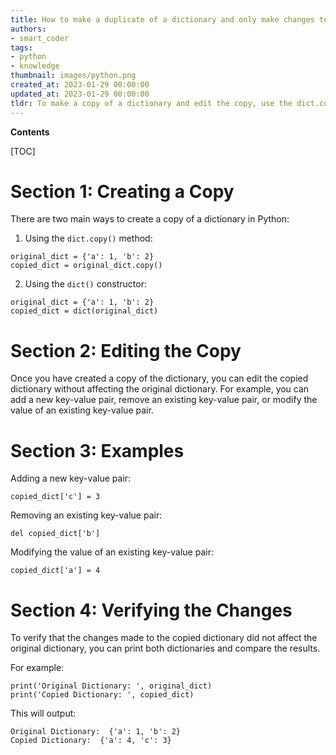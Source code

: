 ```yaml
---
title: How to make a duplicate of a dictionary and only make changes to the duplicate
authors:
- smart_coder
tags:
- python
- knowledge
thumbnail: images/python.png
created_at: 2023-01-29 00:00:00
updated_at: 2023-01-29 00:00:00
tldr: To make a copy of a dictionary and edit the copy, use the dict.copy() method.
---
```


**Contents**

[TOC]

# Section 1: Creating a Copy

There are two main ways to create a copy of a dictionary in Python:

1. Using the `dict.copy()` method: 
```
original_dict = {'a': 1, 'b': 2}
copied_dict = original_dict.copy()
```

2. Using the `dict()` constructor: 
```
original_dict = {'a': 1, 'b': 2}
copied_dict = dict(original_dict)
```

# Section 2: Editing the Copy

Once you have created a copy of the dictionary, you can edit the copied dictionary without affecting the original dictionary. For example, you can add a new key-value pair, remove an existing key-value pair, or modify the value of an existing key-value pair.

# Section 3: Examples

Adding a new key-value pair:
```
copied_dict['c'] = 3
```

Removing an existing key-value pair:
```
del copied_dict['b']
```

Modifying the value of an existing key-value pair:
```
copied_dict['a'] = 4
```

# Section 4: Verifying the Changes

To verify that the changes made to the copied dictionary did not affect the original dictionary, you can print both dictionaries and compare the results.

For example:
```
print('Original Dictionary: ', original_dict)
print('Copied Dictionary: ', copied_dict)
```

This will output:

```
Original Dictionary:  {'a': 1, 'b': 2}
Copied Dictionary:  {'a': 4, 'c': 3}
```

